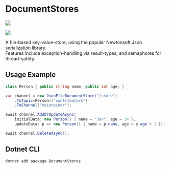 # DocumentStores

[![](https://github.com/JanDonnermayer/DocumentStores/workflows/UnitTests/badge.svg)](
https://github.com/JanDonnermayer/DocumentStores/actions)

[![](https://img.shields.io/badge/nuget-v0.1.0-blue.svg)](
https://www.nuget.org/packages/DocumentStores/)

A file-based key-value-store, using the popular Newtonsoft.Json serialization library.  
Features include exception-handling via result-types, and semaphores for thread-safety.

## Usage Example

```csharp
class Person { public string name; public int age; }

var channel = new JsonFileDocumentStore("/store")
    .ToTopic<Person>("contributors")
    .ToChannel("maintainer");

await channel.AddOrUpdateAsync(
    initialData: new Person() { name = "Jan", age = 24 },
    updateData: p => new Person() { name = p.name, age = p.age + 1 });

await channel.DeleteAsync();
```

## Dotnet CLI

```powershell
dotnet add package DocumentStores
```

